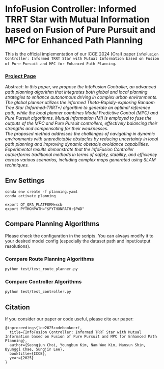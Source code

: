 # InfoFusion Controller: Informed TRRT Star with Mutual Information based on Fusion of Pure Pursuit and MPC for Enhanced Path Planning

This is the official implementation of our ICCE 2024 (Oral) paper `InfoFusion Controller: Informed TRRT Star with Mutual Information based on Fusion of Pure Pursuit and MPC for Enhanced Path Planning`.

### [Project Page](https://drawingprocess.github.io/InfoFusionController) <!-- | [Paper](https://arxiv.org/abs/2112.01759) -->

Abstract: *In this paper, we propose the InfoFusion Controller, an advanced path planning algorithm that integrates both global and local planning strategies to enhance autonomous driving in complex urban environments. The global planner utilizes the informed Theta-Rapidly-exploring Random Tree Star (Informed-TRRT\*) algorithm to generate an optimal reference path, while the local planner combines Model Predictive Control (MPC) and Pure Pursuit algorithms. Mutual Information (MI) is employed to fuse the outputs of the MPC and Pure Pursuit controllers, effectively balancing their strengths and compensating for their weaknesses.* </br>
*The proposed method addresses the challenges of navigating in dynamic environments with unpredictable obstacles by reducing uncertainty in local path planning and improving dynamic obstacle avoidance capabilities. Experimental results demonstrate that the InfoFusion Controller outperforms traditional methods in terms of safety, stability, and efficiency across various scenarios, including complex maps generated using SLAM techniques.* </br>

## Env Settings

```shell
conda env create -f planning.yaml
conda activate planning
```

```shell
export QT_QPA_PLATFORM=xcb
export PYTHONPATH="$PYTHONPATH:$PWD"
```

## Compare Planning Algorithms
Please check the configuration in the scripts. You can always modify it to your desired model config (especially the dataset path and input/output resolutions).

### Compare Route Planning Algorithms
```bash
python test/test_route_planner.py
```

### Compare Controller Algorithms
```bash
python test/test_controller.py
```

## Citation
If you consider our paper or code useful, please cite our paper:
```
@inproceedings{lee2025codebooknerf,
  title={InfoFusion Controller: Informed TRRT Star with Mutual Information based on Fusion of Pure Pursuit and MPC for Enhanced Path Planning},
  author={Seongjun Choi, Youngbum Kim, Nam Woo Kim, Mansun Shin, Byunggi Chae, Sungjin Lee},
  booktitle={ICCE},
  year={2025}
}
```